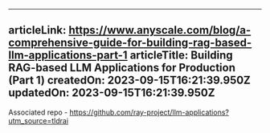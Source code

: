 -----------------------
articleLink: https://www.anyscale.com/blog/a-comprehensive-guide-for-building-rag-based-llm-applications-part-1
articleTitle: Building RAG-based LLM Applications for Production (Part 1)
createdOn: 2023-09-15T16:21:39.950Z
updatedOn: 2023-09-15T16:21:39.950Z
-----------------------

Associated repo - https://github.com/ray-project/llm-applications?utm_source=tldrai